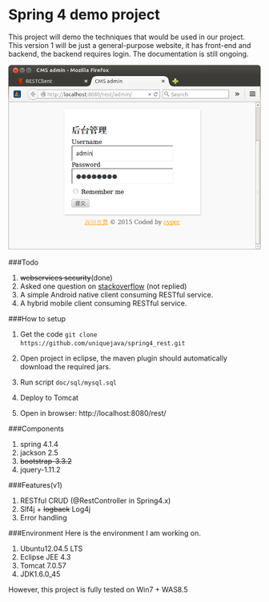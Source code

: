 # Spring 4 demo project
This project will demo the techniques that would be used in our project. This version 1 will be just a general-purpose website, it has front-end and backend, the backend requires login. The documentation is still ongoing.

![login page](doc/images/cms_login.png)

###Todo
1. ~~webservices security~~(done)
2. Asked one question on [stackoverflow](http://stackoverflow.com/questions/28413070/in-spring-mvc-4-1-is-there-any-nonresponsebody-to-return-a-normal-view) (not replied)
3. A simple Android native client consuming RESTful service.
4. A hybrid mobile client consuming RESTful service.

###How to setup
1. Get the code
`git clone https://github.com/uniquejava/spring4_rest.git`

2. Open project in eclipse, the maven plugin should automatically download the required jars.

3. Run script `doc/sql/mysql.sql`
4. Deploy to Tomcat

5. Open in browser: http://localhost:8080/rest/

###Components
1. spring 4.1.4
2. jackson 2.5
1. ~~bootstrap-3.3.2~~
2. jquery-1.11.2

###Features(v1)
1. RESTful CRUD (@RestController in Spring4.x)
3. Slf4j + ~~logback~~ Log4j
4. Error handling

###Environment
Here is the environment I am working on.

1. Ubuntu12.04.5 LTS
2. Eclipse JEE 4.3
3. Tomcat 7.0.57
4. JDK1.6.0_45

However, this project is fully tested on Win7 + WAS8.5

